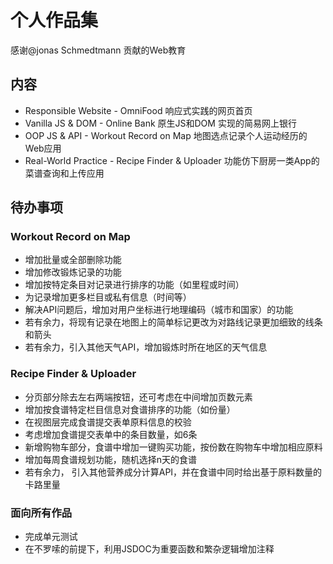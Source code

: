 # 个人作品集

感谢@jonas Schmedtmann 贡献的Web教育

## 内容

- Responsible Website - OmniFood 响应式实践的网页首页
- Vanilla JS & DOM - Online Bank 原生JS和DOM 实现的简易网上银行
- OOP JS & API - Workout Record on Map 地图选点记录个人运动经历的Web应用
- Real-World Practice - Recipe Finder & Uploader 功能仿下厨房一类App的菜谱查询和上传应用

## 待办事项

### Workout Record on Map

- 增加批量或全部删除功能
- 增加修改锻炼记录的功能
- 增加按特定条目对记录进行排序的功能（如里程或时间）
- 为记录增加更多栏目或私有信息（时间等）
- 解决API问题后，增加对用户坐标进行地理编码（城市和国家）的功能
- 若有余力，将现有记录在地图上的简单标记更改为对路线记录更加细致的线条和箭头
- 若有余力，引入其他天气API，增加锻炼时所在地区的天气信息

### Recipe Finder & Uploader

- 分页部分除去左右两端按钮，还可考虑在中间增加页数元素
- 增加按食谱特定栏目信息对食谱排序的功能（如份量）
- 在视图层完成食谱提交表单原料信息的校验
- 考虑增加食谱提交表单中的条目数量，如6条
- 新增购物车部分，食谱中增加一键购买功能，按份数在购物车中增加相应原料
- 增加每周食谱规划功能，随机选择n天的食谱
- 若有余力， 引入其他营养成分计算API，并在食谱中同时给出基于原料数量的卡路里量

### 面向所有作品
- 完成单元测试
- 在不罗嗦的前提下，利用JSDOC为重要函数和繁杂逻辑增加注释
